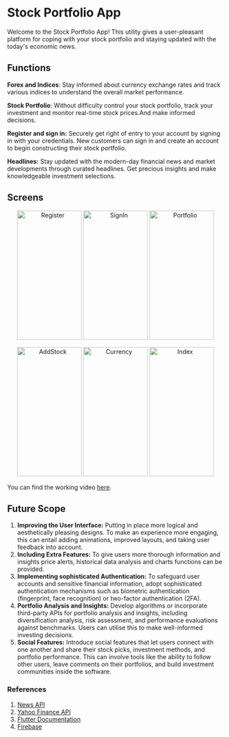 # Stock Portfolio App

Welcome to the Stock Portfolio App! This utility gives a user-pleasant platform for coping with your stock portfolio and staying updated with the today's economic news.

## Functions

**Forex and Indices**: Stay informed about currency exchange rates and track various indices to understand the overall market performance.

**Stock Portfolio**: Without difficulty control your stock portfolio, track your investment and monitor real-time stock prices.And make informed decisions. 

**Register and sign in:** Securely get right of entry to your account by signing in with your credentials. New customers can sign in and create an account to begin constructing their stock portfolio.

**Headlines:** Stay updated with the modern-day financial news and market developments through curated headlines. Get precious insights and make knowledgeable investment selections.

## Screens

<p align="center">
  <img src="https://github.com/alimaye2002/BasicCMPChecker/assets/77532544/542ede94-7aa3-4a36-8651-d6436a6b99e2" alt="Register" width="150" height="300">
  <img src="https://github.com/alimaye2002/BasicCMPChecker/assets/77532544/8b8ef4f9-5771-445a-9116-aeb00d0e9548" alt="SignIn" width="150" height="300">
  <img src="https://github.com/alimaye2002/BasicCMPChecker/assets/77532544/4e290875-5b3d-4549-aa35-3fe2e35de9f0" alt="Portfolio" width="150" height="300">
</p>

<p align="center">
  <img src="https://github.com/alimaye2002/BasicCMPChecker/assets/77532544/d342ca44-9dd0-488c-b71f-35a6f1a0b570" alt="AddStock" width="150" height="300">
  <img src="https://github.com/alimaye2002/BasicCMPChecker/assets/77532544/0f1d1d97-46b2-415d-8ddd-ea38f8db61ad" alt="Currency" width="150" height="300">
  <img src="https://github.com/alimaye2002/BasicCMPChecker/assets/77532544/080a9612-9063-4da5-bbe8-c2ca1b2e763a" alt="Index" width="150" height="300">
</p>

You can find the working video [here](https://drive.google.com/file/d/1-n9I72-D_MD5S5JvHDFFBsyszy0Q95n0/view?usp=sharing).

## Future Scope
1. **Improving the User Interface:** Putting in place more logical and aesthetically pleasing designs. To make an experience more engaging, this can entail adding animations, improved layouts, and taking user feedback into account.
2. **Including Extra Features:** To give users more thorough information and insights price alerts, historical data analysis and charts functions can be provided.
3. **Implementing sophisticated Authentication:** To safeguard user accounts and sensitive financial information, adopt sophisticated authentication mechanisms such as biometric authentication (fingerprint, face recognition) or two-factor authentication (2FA).
4. **Portfolio Analysis and Insights:** Develop algorithms or incorporate third-party APIs for portfolio analysis and insights, including diversification analysis, risk assessment, and performance evaluations against benchmarks. Users can utilise this to make well-informed investing decisions.
5. **Social Features:** Introduce social features that let users connect with one another and share their stock picks, investment methods, and portfolio performance. This can involve tools like the ability to follow other users, leave comments on their portfolios, and build investment communities inside the software.
   
### References

1. [News API](https://newsapi.org/)
2. [Yahoo Finance API](https://cryptocointracker.com/yahoo-finance/yahoo-finance-api)
3. [Flutter Documentation](https://docs.flutter.dev/)
4. [Firebase](https://firebase.google.com/)
